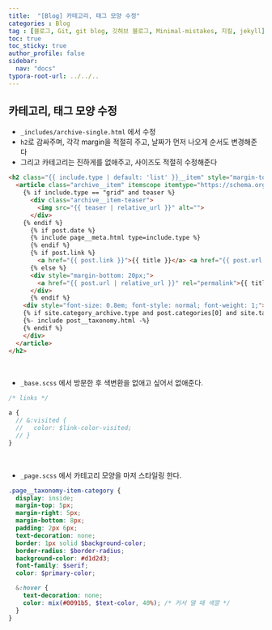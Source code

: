 ```yaml
---
title:  "[Blog] 카테고리, 태그 모양 수정"
categories : Blog
tag : [블로그, Git, git blog, 깃허브 블로그, Minimal-mistakes, 지킬, jekyll]
toc: true
toc_sticky: true
author_profile: false
sidebar:
  nav: "docs"
typora-root-url: ../../..
---
```




## 카테고리, 태그 모양 수정

* `_includes/archive-single.html` 에서 수정
* `h2`로 감싸주며, 각각 margin을 적절히 주고, 날짜가 먼저 나오게 순서도 변경해준다
* 그리고 카테고리는 진하게를 없애주고, 사이즈도 적절히 수정해준다

```html
<h2 class="{{ include.type | default: 'list' }}__item" style="margin-top: 10px;">
  <article class="archive__item" itemscope itemtype="https://schema.org/CreativeWork" style="margin-bottom: 40px;">
    {% if include.type == "grid" and teaser %}
      <div class="archive__item-teaser">
        <img src="{{ teaser | relative_url }}" alt="">
      </div>
    {% endif %}
      {% if post.date %}
      {% include page__meta.html type=include.type %}
      {% endif %}
      {% if post.link %}
        <a href="{{ post.link }}">{{ title }}</a> <a href="{{ post.url | relative_url }}" rel="permalink"><i class="fas fa-link" aria-hidden="true" title="permalink"></i><span class="sr-only">Permalink</span></a>
      {% else %}
      <div style="margin-bottom: 20px;">
        <a href="{{ post.url | relative_url }}" rel="permalink">{{ title }}</a>
      </div>
      {% endif %}
    <div style="font-size: 0.8em; font-style: normal; font-weight: 1;">
    {% if site.category_archive.type and post.categories[0] and site.tag_archive.type and post.tags[0] %}
    {%- include post__taxonomy.html -%}
    {% endif %}
    </div>
  </article>
</h2>
```

<br>

* `_base.scss` 에서 방문한 후 색변환을 없애고 싶어서 없애준다.

```scss
/* links */

a {
  // &:visited {
  //   color: $link-color-visited;
  // }
}
```

<br>

* `_page.scss` 에서 카테고리 모양을 마저 스타일링 한다.

```scss
.page__taxonomy-item-category {
  display: inside;
  margin-top: 5px;
  margin-right: 5px;
  margin-bottom: 8px;
  padding: 2px 6px;
  text-decoration: none;
  border: 1px solid $background-color;
  border-radius: $border-radius;
  background-color: #d1d2d3;
  font-family: $serif;
  color: $primary-color;

  &:hover {
    text-decoration: none;
    color: mix(#0091b5, $text-color, 40%); /* 커서 댈 때 색깔 */
  }
}
```
